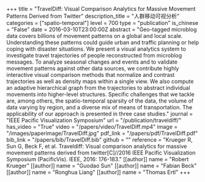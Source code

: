 +++
title = "TravelDiff: Visual Comparison Analytics for Massive Movement Patterns Derived from Twitter"
description_title = "人群移动可视分析"
categories = ["spatio-temporal"]
level = 700
type = "publication"
is_chinese = "False"
date = 2016-03-10T23:00:00Z
abstract = "Geo-tagged microblog data covers billions of movement patterns on a global and local scale. Understanding these patterns could guide urban and traffic planning or help coping with disaster situations. We present a visual analytics system to investigate travel trajectories of people reconstructed from microblog messages. To analyze seasonal changes and events and to validate movement patterns against other data sources, we contribute highly interactive visual comparison methods that normalize and contrast trajectories as well as density maps within a single view. We also compute an adaptive hierarchical graph from the trajectories to abstract individual movements into higher-level structures. Specific challenges that we tackle are, among others, the spatio-temporal sparsity of the data, the volume of data varying by region, and a diverse mix of means of transportation. The applicability of our approach is presented in three case studies."
journal = "IEEE Pacific Visualization Symposium"
url = "/publication/traveldiff/"
has_video = "True"
video = "/papers/video/TravelDiff.mp4"
image = "/images/paperimage/TravelDiff.jpg"
pdf_link = "/papers/pdf/TravelDiff.pdf"
bib_link = "/papers/bib/TravelDiff.bib"
github = ""
reference = "Krueger R, Sun G, Beck F, et al. Traveldiff: Visual comparison analytics for massive movement patterns derived from twitter[C]//2016 IEEE Pacific Visualization Symposium (PacificVis). IEEE, 2016: 176-183."
[[author]]
name = "Robert Krueger"
[[author]]
name = "Guodao Sun"
[[author]]
name = "Fabian Beck"
[[author]]
name = "Ronghua Liang"
[[author]]
name = "Thomas Ertl"
+++